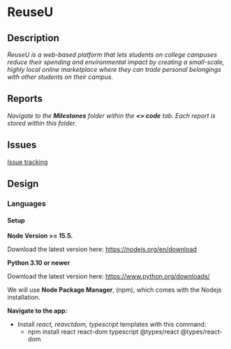 # ReuseU
 ## Description
 _ReuseU is a web-based platform that lets students on college campuses reduce their spending and environmental impact by creating a small-scale, highly local online marketplace where they can trade personal belongings with other students on their campus._

 ## Reports
 *Navigate to the **Milestones** folder within the **<> code** tab. Each report is stored within this folder.*
 

 ## Issues
 [Issue tracking](https://github.com/dicarlosofia/ReuseU/issues)

## Design

### Languages

#### Setup
__Node Version >= 15.5.__

Download the latest version here: https://nodejs.org/en/download

__Python 3.10 or newer__

Download the latest version here: https://www.python.org/downloads/




We will use __Node Package Manager__, (npm), which comes with the Nodejs installation.

__Navigate to the app:__

- Install _react, reavctdom, typescript_ templates with this command:
  - npm install react react-dom typescript @types/react @types/react-dom
